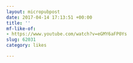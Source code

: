 ```yaml
---
layout: micropubpost
date: 2017-04-14 17:13:51 +00:00
title: ''
mf-like-of:
- https://www.youtube.com/watch?v=eGMY6aFP0Ys
slug: 62031
category: likes

---
```

